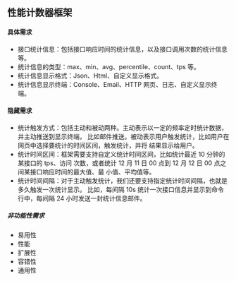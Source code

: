 ## 性能计数器框架
#### 具体需求
* 接口统计信息：包括接口响应时间的统计信息，以及接口调用次数的统计信息等。
* 统计信息的类型：max、min、avg、percentile、count、tps 等。
* 统计信息显示格式：Json、Html、自定义显示格式。
* 统计信息显示终端：Console、Email、HTTP 网页、日志、自定义显示终端。

#### 隐藏需求
* 统计触发方式：包括主动和被动两种。主动表示以一定的频率定时统计数据，并主动推送到显示终端，
  比如邮件推送。被动表示用户触发统计，比如用户在网页中选择要统计的时间区间，触发统计，并将
  结果显示给用户。
* 统计时间区间：框架需要支持自定义统计时间区间，比如统计最近 10 分钟的某接口的 tps、访问
  次数，或者统计 12 月 11 日 00 点到 12 月 12 日 00 点之间某接口响应时间的最大值、最
  小值、平均值等。
* 统计时间间隔：对于主动触发统计，我们还要支持指定统计时间间隔，也就是多久触发一次统计显示。
  比如，每间隔 10s 统计一次接口信息并显示到命令行中，每间隔 24 小时发送一封统计信息邮件。
  

##### 非功能性需求
* 易用性
* 性能
* 扩展性
* 容错性
* 通用性
